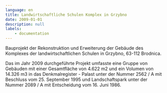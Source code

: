 ```yaml
---
language: en
title: Landwirtschaftliche Schulen Komplex in Grzybno
date: 2009-01-01
description: null
labels:
    - documentation
---
```


Bauprojekt der Rekonstruktion und Erweiterung der Gebäude des Komplexes der landwirtschaftlichen Schulen in Grzybno, 63-112 Brodnica.

Das im Jahr 2009 durchgeführte Projekt umfasste eine Gruppe von Gebäuden mit einer Gesamtfläche von 4.622 m2 und ein Volumen von 14.326 m3 in das Denkmalregister - Palast unter der Nummer 2562 / A mit Beschluss vom 25. September 1995 und Landschaftspark unter der Nummer 2089 / A mit Entscheidung vom 16. Juni 1986.
